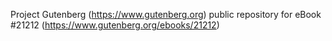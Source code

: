 Project Gutenberg (https://www.gutenberg.org) public repository for eBook #21212 (https://www.gutenberg.org/ebooks/21212)
